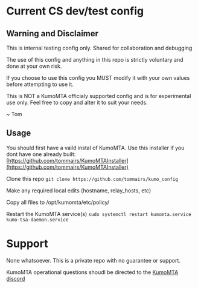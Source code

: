 # Current CS dev/test config

## Warning and Disclaimer
This is internal testing config only.  Shared for collaboration and debugging

The use of this config and anything in this repo is strictly voluntary and 
done at your own risk. 

If you choose to use this config you MUST modify it with your own values before attempting to use it. 

This is NOT a KumoMTA officialy supported config and is for experimental use only.  Feel free to copy 
and alter it to suit your needs.

~ Tom

## Usage
You should first have a vaild instal of KumoMTA.  Use this installer if you dont have one already built:
[https://github.com/tommairs/KumoMTAInstaller](https://github.com/tommairs/KumoMTAInstaller)

Clone this repo `git clone https://github.com/tommairs/kumo_config`

Make any required local edits (hostname, relay_hosts, etc)

Copy all files to /opt/kumomta/etc/policy/

Restart the KumoMTA service(s) `sudo systemctl restart kumomta.service kumo-tsa-daemon.service`
 
# Support
None whatsoever.  This is a private repo with no guarantee or support.

KumoMTA operational questions shoudl be directed to the [KumoMTA discord](https://discord.gg/grQBdm9h)

